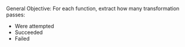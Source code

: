 General Objective: For each function, extract how many transformation passes:
- Were attempted
- Succeeded
- Failed

